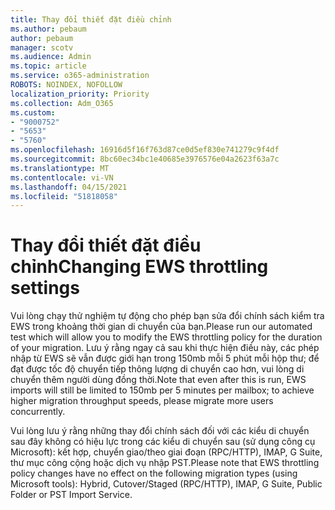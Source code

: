```yaml
---
title: Thay đổi thiết đặt điều chỉnh
ms.author: pebaum
author: pebaum
manager: scotv
ms.audience: Admin
ms.topic: article
ms.service: o365-administration
ROBOTS: NOINDEX, NOFOLLOW
localization_priority: Priority
ms.collection: Adm_O365
ms.custom:
- "9000752"
- "5653"
- "5760"
ms.openlocfilehash: 16916d5f16f763d87ce0d5ef830e741279c9f4df
ms.sourcegitcommit: 8bc60ec34bc1e40685e3976576e04a2623f63a7c
ms.translationtype: MT
ms.contentlocale: vi-VN
ms.lasthandoff: 04/15/2021
ms.locfileid: "51818058"
---
```

# <a name="changing-ews-throttling-settings"></a><span data-ttu-id="c1265-102">Thay đổi thiết đặt điều chỉnh</span><span class="sxs-lookup"><span data-stu-id="c1265-102">Changing EWS throttling settings</span></span>

<span data-ttu-id="c1265-103">Vui lòng chạy thử nghiệm tự động cho phép bạn sửa đổi chính sách kiểm tra EWS trong khoảng thời gian di chuyển của bạn.</span><span class="sxs-lookup"><span data-stu-id="c1265-103">Please run our automated test which will allow you to modify the EWS throttling policy for the duration of your migration.</span></span> <span data-ttu-id="c1265-104">Lưu ý rằng ngay cả sau khi thực hiện điều này, các phép nhập từ EWS sẽ vẫn được giới hạn trong 150mb mỗi 5 phút mỗi hộp thư; để đạt được tốc độ chuyển tiếp thông lượng di chuyển cao hơn, vui lòng di chuyển thêm người dùng đồng thời.</span><span class="sxs-lookup"><span data-stu-id="c1265-104">Note that even after this is run, EWS imports will still be limited to 150mb per 5 minutes per mailbox; to achieve higher migration throughput speeds, please migrate more users concurrently.</span></span>

<span data-ttu-id="c1265-105">Vui lòng lưu ý rằng những thay đổi chính sách đối với các kiểu di chuyển sau đây không có hiệu lực trong các kiểu di chuyển sau (sử dụng công cụ Microsoft): kết hợp, chuyển giao/theo giai đoạn (RPC/HTTP), IMAP, G Suite, thư mục công cộng hoặc dịch vụ nhập PST.</span><span class="sxs-lookup"><span data-stu-id="c1265-105">Please note that EWS throttling policy changes have no effect on the following migration types (using Microsoft tools): Hybrid, Cutover/Staged (RPC/HTTP), IMAP, G Suite, Public Folder or PST Import Service.</span></span>